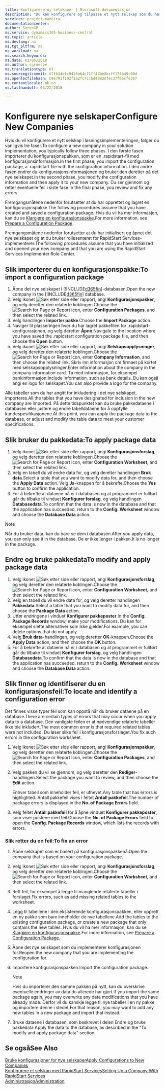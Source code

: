 ```yaml
---
title: Konfigurere ny selskaper | Microsoft-dokumentasjon
description: "Du kan konfigurere og tilpasse et nytt selskap som du har opprettet. Hvis du vil finjustere implementeringen, fortsetter du i tre faser for å fullføre konfigurasjonen."
services: project-madeira
documentationcenter: 
author: SorenGP
ms.service: dynamics365-business-central
ms.topic: article
ms.devlang: na
ms.tgt_pltfrm: na
ms.workload: na
ms.search.keywords: 
ms.date: 03/06/2018
ms.author: sgroespe
ms.translationtype: HT
ms.sourcegitcommit: d7fb34e1c9428a64c71ff47be8bcff174649c00d
ms.openlocfilehash: b9e701f102f1a2fc7ccbd4882dfec37f65cfe3b7
ms.contentlocale: nb-no
ms.lasthandoff: 03/22/2018

---
```

# <a name="configure-new-companies"></a><span data-ttu-id="2d4be-104">Konfigurere nye selskaper</span><span class="sxs-lookup"><span data-stu-id="2d4be-104">Configure New Companies</span></span>
<span data-ttu-id="2d4be-105">Hvis du vil konfigurere et nytt selskap i løsningsimplementeringen, følger du vanligvis tre faser.</span><span class="sxs-lookup"><span data-stu-id="2d4be-105">To configure a new company in your solution implementation, you typically follow three phases.</span></span> <span data-ttu-id="2d4be-106">I den første fasen importerer du konfigurasjonspakken, som er en .rapidstart-fil med konfigurasjonsinformasjon.</span><span class="sxs-lookup"><span data-stu-id="2d4be-106">In the first phase, you import the configuration package, a .rapidstart file with the configuration information.</span></span> <span data-ttu-id="2d4be-107">I den andre fasen endrer du konfigurasjonsinformasjonen og bruker den deretter på det nye selskapet.</span><span class="sxs-lookup"><span data-stu-id="2d4be-107">In the second phase, you modify the configuration information and then apply it to your new company.</span></span> <span data-ttu-id="2d4be-108">Du ser gjennom og retter eventuelle feil i siste fase.</span><span class="sxs-lookup"><span data-stu-id="2d4be-108">In the final phase, you review and fix any errors.</span></span>  

<span data-ttu-id="2d4be-109">Fremgangsmåtene nedenfor forutsetter at du har opprettet og lagret en konfigurasjonspakke.</span><span class="sxs-lookup"><span data-stu-id="2d4be-109">The following procedures assume that you have created and saved a configuration package.</span></span> <span data-ttu-id="2d4be-110">Hvis du vil ha mer informasjon, kan du se [Klargjøre en konfigurasjonspakke](admin-how-to-prepare-a-configuration-package.md).</span><span class="sxs-lookup"><span data-stu-id="2d4be-110">For more information, see [Prepare a Configuration Package](admin-how-to-prepare-a-configuration-package.md).</span></span>  

<span data-ttu-id="2d4be-111">Fremgangsmåtene nedenfor forutsetter at du har initialisert og åpnet det nye selskapet og at du bruker rollesenteret for RapidStart Services-implementerer.</span><span class="sxs-lookup"><span data-stu-id="2d4be-111">The following procedures assume that you have initialized and opened your new company and that you are using the RapidStart Services Implementer Role Center.</span></span>

## <a name="to-import-a-configuration-package"></a><span data-ttu-id="2d4be-112">Slik importerer du en konfigurasjonspakke:</span><span class="sxs-lookup"><span data-stu-id="2d4be-112">To import a configuration package</span></span>  
1. <span data-ttu-id="2d4be-113">Åpne det nye selskapet i [!INCLUDE[d365fin](includes/d365fin_md.md)]-databasen.</span><span class="sxs-lookup"><span data-stu-id="2d4be-113">Open the new company in the [!INCLUDE[d365fin](includes/d365fin_md.md)] database.</span></span>  
2. <span data-ttu-id="2d4be-114">Velg ikonet ![Søk etter side eller rapport](media/ui-search/search_small.png "Ikonet Søk etter side eller rapport"), angi **Konfigurasjonspakker**, og velg deretter den relaterte koblingen.</span><span class="sxs-lookup"><span data-stu-id="2d4be-114">Choose the ![Search for Page or Report](media/ui-search/search_small.png "Search for Page or Report icon") icon, enter **Configuration Packages**, and then select the related link.</span></span>  
3. <span data-ttu-id="2d4be-115">Velg handlingen **Importer pakke**.</span><span class="sxs-lookup"><span data-stu-id="2d4be-115">Choose the **Import Package** action.</span></span>  
4. <span data-ttu-id="2d4be-116">Naviger til plasseringen hvor du har lagret pakkefilen for .rapidstart-konfigurasjonen, og velg deretter **Åpne**.</span><span class="sxs-lookup"><span data-stu-id="2d4be-116">Navigate to the location where you have saved the .rapidstart configuration package file, and then choose the **Open** button.</span></span>  
5. <span data-ttu-id="2d4be-117">Velg ikonet ![Søk etter side eller rapport](media/ui-search/search_small.png "Søk etter side eller rapport"), angi **Selskapsopplysninger**, og velg deretter den relaterte koblingen.</span><span class="sxs-lookup"><span data-stu-id="2d4be-117">Choose the ![Search for Page or Report](media/ui-search/search_small.png "Search for Page or Report icon") icon, enter **Company Information**, and then choose the related link.</span></span> <span data-ttu-id="2d4be-118">Skriv inn informasjon om firmaet på kortet med selskapsopplysninger.</span><span class="sxs-lookup"><span data-stu-id="2d4be-118">Enter information about the company in the company information card.</span></span> <span data-ttu-id="2d4be-119">Ta med informasjon, for eksempel bankinformasjon.</span><span class="sxs-lookup"><span data-stu-id="2d4be-119">Include information, such as bank details.</span></span> <span data-ttu-id="2d4be-120">Du kan også angi en logo for selskapet.</span><span class="sxs-lookup"><span data-stu-id="2d4be-120">You can also provide a logo for the company.</span></span>  

<span data-ttu-id="2d4be-121">Alle tabeller som du har angitt for inkludering i det nye selskapet, importeres.</span><span class="sxs-lookup"><span data-stu-id="2d4be-121">All the tables that you have designated for inclusion in the new company are imported.</span></span> <span data-ttu-id="2d4be-122">På dette tidspunktet kan du bruke pakkedataene i databasen eller justere og endre tabelldataene for å oppfylle kundespesifikasjonene.</span><span class="sxs-lookup"><span data-stu-id="2d4be-122">At this point, you can apply the package data to the database, or adjust and modify the table data to meet your customer specifications.</span></span>  

## <a name="to-apply-package-data"></a><span data-ttu-id="2d4be-123">Slik bruker du pakkedata:</span><span class="sxs-lookup"><span data-stu-id="2d4be-123">To apply package data</span></span>  
1. <span data-ttu-id="2d4be-124">Velg ikonet ![Søk etter side eller rapport](media/ui-search/search_small.png "Ikonet Søk etter side eller rapport"), angi **Konfigurasjonsforslag**, og velg deretter den relaterte koblingen.</span><span class="sxs-lookup"><span data-stu-id="2d4be-124">Choose the ![Search for Page or Report](media/ui-search/search_small.png "Search for Page or Report icon") icon, enter **Configuration Worksheet**, and then select the related link.</span></span>  
2. <span data-ttu-id="2d4be-125">Velg en tabell du vil endre data for, og velg deretter handlingen **Bruk data**.</span><span class="sxs-lookup"><span data-stu-id="2d4be-125">Select a table that you want to modify data for, and then choose the **Apply Data** action.</span></span> <span data-ttu-id="2d4be-126">Velg **Ja**-knappen for å bekrefte.</span><span class="sxs-lookup"><span data-stu-id="2d4be-126">Choose the **Yes** button to confirm the application.</span></span>
3. <span data-ttu-id="2d4be-127">For å bekrefte at dataene nå er i databasen og at programmet er fullført går du tilbake til vinduet **Konfigurer forslag**, og velg handlingen **Databasedata**.</span><span class="sxs-lookup"><span data-stu-id="2d4be-127">To confirm that the data is now in the database and that the application has succeeded, return to the **Config. Worksheet** window and choose the **Database Data** action.</span></span>  

> [!NOTE]  
>  <span data-ttu-id="2d4be-128">Når du bruker data, kan du bare se dem i databasen.</span><span class="sxs-lookup"><span data-stu-id="2d4be-128">After you apply data, you can only see it in the database.</span></span> <span data-ttu-id="2d4be-129">De er ikke lenger i pakken.</span><span class="sxs-lookup"><span data-stu-id="2d4be-129">It is no longer in the package.</span></span>  

## <a name="to-modify-and-apply-package-data"></a><span data-ttu-id="2d4be-130">Endre og bruke pakkedata</span><span class="sxs-lookup"><span data-stu-id="2d4be-130">To modify and apply package data</span></span>  
1. <span data-ttu-id="2d4be-131">Velg ikonet ![Søk etter side eller rapport](media/ui-search/search_small.png "Ikonet Søk etter side eller rapport"), angi **Konfigurasjonsforslag**, og velg deretter den relaterte koblingen.</span><span class="sxs-lookup"><span data-stu-id="2d4be-131">Choose the ![Search for Page or Report](media/ui-search/search_small.png "Search for Page or Report icon") icon, enter **Configuration Worksheet**, and then select the related link.</span></span>  
2. <span data-ttu-id="2d4be-132">Velg en tabell du vil endre data for, og velg deretter handlingen **Pakkedata**.</span><span class="sxs-lookup"><span data-stu-id="2d4be-132">Select a table that you want to modify data for, and then choose the **Package Data** action.</span></span>  
3. <span data-ttu-id="2d4be-133">Utfør endringene i vinduet **Konfigurer pakkeposter**.</span><span class="sxs-lookup"><span data-stu-id="2d4be-133">In the **Config. Package Records** window, make your modifications.</span></span> <span data-ttu-id="2d4be-134">Du kan for eksempel slette alternativer som ikke gjelder.</span><span class="sxs-lookup"><span data-stu-id="2d4be-134">For example, you can delete options that do not apply.</span></span>  
4. <span data-ttu-id="2d4be-135">Velg **Bruk data**-handlingen, og velg deretter **OK**-knappen.</span><span class="sxs-lookup"><span data-stu-id="2d4be-135">Choose the **Apply Data** action, and then choose the **OK** button.</span></span>  
5. <span data-ttu-id="2d4be-136">For å bekrefte at dataene nå er i databasen og at programmet er fullført går du tilbake til vinduet **Konfigurer forslag**, og velg handlingen **Databasedata**.</span><span class="sxs-lookup"><span data-stu-id="2d4be-136">To confirm that the data is now in the database and that the application has succeeded, return to the **Config. Worksheet** window and choose the **Database Data** action.</span></span>  

## <a name="to-locate-and-identify-a-configuration-error"></a><span data-ttu-id="2d4be-137">Slik finner og identifiserer du en konfigurasjonsfeil:</span><span class="sxs-lookup"><span data-stu-id="2d4be-137">To locate and identify a configuration error</span></span>  
<span data-ttu-id="2d4be-138">Det finnes visse typer feil som kan oppstå når du bruker dataene på en database.</span><span class="sxs-lookup"><span data-stu-id="2d4be-138">There are certain types of errors that may occur when you apply data to a database.</span></span> <span data-ttu-id="2d4be-139">Den vanligste feilen er at nødvendige relaterte tabeller ikke ble inkludert.</span><span class="sxs-lookup"><span data-stu-id="2d4be-139">The most common error is that required related tables were not included.</span></span> <span data-ttu-id="2d4be-140">Du løser slike feil i konfigurasjonsforslaget.</span><span class="sxs-lookup"><span data-stu-id="2d4be-140">You fix such errors in the configuration worksheet.</span></span>

1. <span data-ttu-id="2d4be-141">Velg ikonet ![Søk etter side eller rapport](media/ui-search/search_small.png "Ikonet Søk etter side eller rapport"), angi **Konfigurasjonspakker**, og velg deretter den relaterte koblingen.</span><span class="sxs-lookup"><span data-stu-id="2d4be-141">Choose the ![Search for Page or Report](media/ui-search/search_small.png "Search for Page or Report icon") icon, enter **Configuration Packages**, and then select the related link.</span></span>  
2. <span data-ttu-id="2d4be-142">Velg pakken du vil se gjennom, og velg deretter den **Rediger**-handlingen.</span><span class="sxs-lookup"><span data-stu-id="2d4be-142">Select the package you want to review, and then choose the **Edit** action.</span></span>  

    <span data-ttu-id="2d4be-143">Enhver tabell som inneholder feil, er uthevet.</span><span class="sxs-lookup"><span data-stu-id="2d4be-143">Any table that has errors is highlighted.</span></span> <span data-ttu-id="2d4be-144">Antall pakkefeil vises i feltet **Antall pakkefeil**.</span><span class="sxs-lookup"><span data-stu-id="2d4be-144">The number of package errors is displayed in the **No. of Package Errors** field.</span></span>  

3. <span data-ttu-id="2d4be-145">Velg feltet **Antall pakkefeil** for å åpne vinduet **Konfigurer pakkeposter**, som viser postene med feil.</span><span class="sxs-lookup"><span data-stu-id="2d4be-145">Choose the **No. of Package Errors** field to open the **Config. Package Records** window, which lists the records with errors.</span></span>  

### <a name="to-fix-an-error"></a><span data-ttu-id="2d4be-146">Slik retter du en feil:</span><span class="sxs-lookup"><span data-stu-id="2d4be-146">To fix an error</span></span>  
1. <span data-ttu-id="2d4be-147">Åpne selskapet som er basert på konfigurasjonspakkenå.</span><span class="sxs-lookup"><span data-stu-id="2d4be-147">Open the company that is based on your configuration package.</span></span>  
2. <span data-ttu-id="2d4be-148">Velg ikonet ![Søk etter side eller rapport](media/ui-search/search_small.png "Ikonet Søk etter side eller rapport"), angi **Konfigurasjonsforslag**, og velg deretter den relaterte koblingen.</span><span class="sxs-lookup"><span data-stu-id="2d4be-148">Choose the ![Search for Page or Report](media/ui-search/search_small.png "Search for Page or Report icon") icon, enter **Configuration Worksheet**, and then select the related link.</span></span>  
3. <span data-ttu-id="2d4be-149">Rett feil, for eksempel å legge til manglende relaterte tabeller i forslaget.</span><span class="sxs-lookup"><span data-stu-id="2d4be-149">Fix errors, such as add missing related tables to the worksheet.</span></span>  
4. <span data-ttu-id="2d4be-150">Legg til tabellene i den eksisterende konfigurasjonspakken, eller opprett en ny pakke som bare inneholder de nye tabellene.</span><span class="sxs-lookup"><span data-stu-id="2d4be-150">Add the tables to the existing configuration package, or create a new package that only contains the new tables.</span></span> <span data-ttu-id="2d4be-151">Hvis du vil ha mer informasjon, kan du se [Klargjøre en konfigurasjonspakke](admin-how-to-prepare-a-configuration-package.md).</span><span class="sxs-lookup"><span data-stu-id="2d4be-151">For more information, see [Prepare a Configuration Package](admin-how-to-prepare-a-configuration-package.md).</span></span>  
5. <span data-ttu-id="2d4be-152">Åpne det nye selskapet som du implementerer konfigurasjonen for.</span><span class="sxs-lookup"><span data-stu-id="2d4be-152">Reopen the new company that you are implementing the configuration for.</span></span>  
6. <span data-ttu-id="2d4be-153">Importere konfigurasjonspakken.</span><span class="sxs-lookup"><span data-stu-id="2d4be-153">Import the configuration package.</span></span>  

    > [!NOTE]  
    >  <span data-ttu-id="2d4be-154">Hvis du importerer den samme pakken på nytt, kan du overskrive eventuelle endringer av data du allerede har gjort.</span><span class="sxs-lookup"><span data-stu-id="2d4be-154">If you import the same package again, you may overwrite any data modifications that you have already made.</span></span> <span data-ttu-id="2d4be-155">Derfor vil du kanskje legge til nye tabeller i en ny pakke og importere denne i stedet.</span><span class="sxs-lookup"><span data-stu-id="2d4be-155">For that reason, you may want to add any new tables in a new package and import that instead.</span></span>  

7. <span data-ttu-id="2d4be-156">Bruke dataene i databasen, som beskrevet i delen Endre og bruke pakkedata.</span><span class="sxs-lookup"><span data-stu-id="2d4be-156">Apply the data to the database, as described in the "To modify and apply package data" section.</span></span>

## <a name="see-also"></a><span data-ttu-id="2d4be-157">Se også</span><span class="sxs-lookup"><span data-stu-id="2d4be-157">See Also</span></span>  
[<span data-ttu-id="2d4be-158">Bruke konfigurasjoner for nye selskaper</span><span class="sxs-lookup"><span data-stu-id="2d4be-158">Apply Configurations to New Companies</span></span>](admin-apply-configuration-to-new-companies.md)  
[<span data-ttu-id="2d4be-159">Konfigurere et selskap med RapidStart Services</span><span class="sxs-lookup"><span data-stu-id="2d4be-159">Setting Up a Company With RapidStart Services</span></span>](admin-set-up-a-company-with-rapidstart.md)  
[<span data-ttu-id="2d4be-160">Administrasjon</span><span class="sxs-lookup"><span data-stu-id="2d4be-160">Administration</span></span>](admin-setup-and-administration.md)

